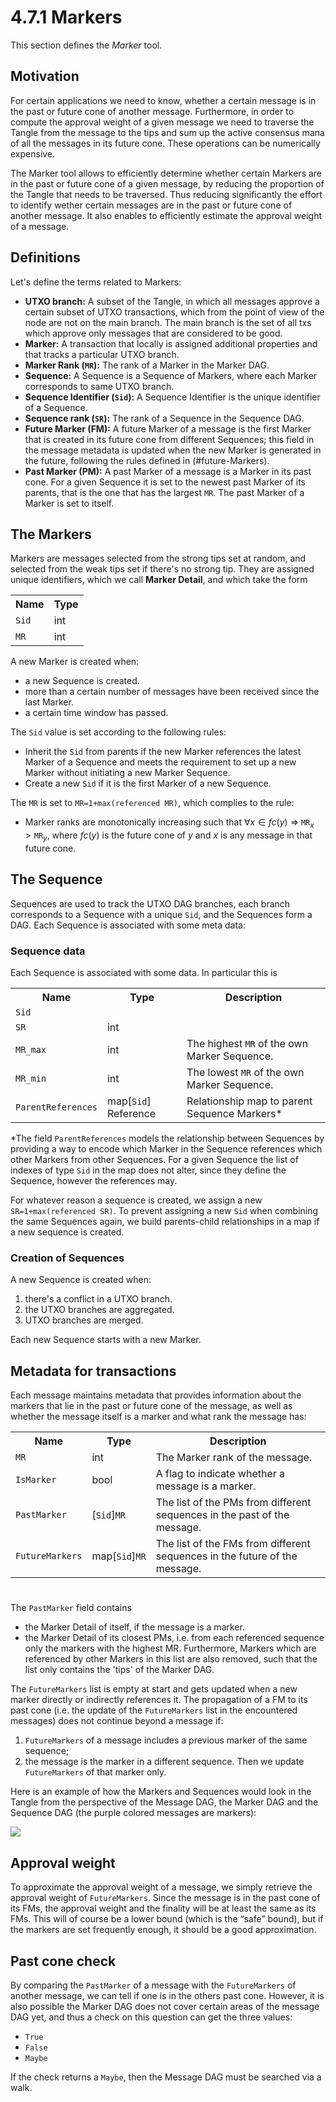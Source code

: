 # 4.7.1 Markers

This section defines the *Marker* tool.

## Motivation

For certain applications we need to know, whether a certain message is in the past or future cone of another message. Furthermore, in order to compute the approval weight of a given message we need to traverse the Tangle from the message to the tips and sum up the active consensus mana of all the messages in its future cone. These operations can be numerically expensive.

The Marker tool allows to efficiently determine whether certain Markers are in the past or future cone of a given message, by reducing the proportion of the Tangle that needs to be traversed. Thus reducing significantly the effort to identify wether certain messages are in the past or future cone of another message. It also enables to efficiently estimate the approval weight of a message.

## Definitions

Let's define the terms related to Markers:
* **UTXO branch:** A subset of the Tangle, in which all messages approve a certain subset of UTXO transactions, which from the point of view of the node are not on the main branch. The main branch is the set of all txs which approve only messages that are considered to be good.
* **Marker:** A transaction that locally is assigned additional properties and that tracks a particular UTXO branch.
* **Marker Rank (`MR`):** The rank of a Marker in the Marker DAG.
* **Sequence:** A Sequence is a Sequence of Markers, where each Marker corresponds to same UTXO branch.
* **Sequence Identifier (`Sid`):** A Sequence Identifier is the unique identifier of a Sequence. 
* **Sequence rank (`SR`):** The rank of a Sequence in the Sequence DAG.
* **Future Marker (FM):** A future Marker of a message is the first Marker that is created in its future cone from different Sequences; this field in the message metadata is updated when the new Marker is generated in the future, following the rules defined in (#future-Markers).
* **Past Marker (PM):** A past Marker of a message is a Marker in its past cone. For a given Sequence it is set to the newest past Marker of its parents, that is the one that has the largest `MR`. The past Marker of a Marker is set to itself.


## The Markers

Markers are messages selected from the strong tips set at random, and selected from the weak tips set if there's no strong tip. They are assigned unique identifiers, which we call **Marker Detail**, and which take  the form

<table>
    <tr>
        <th>Name</th>
        <th>Type</th>
    </tr>
    <tr>
        <td><code>Sid</code></td>
        <td>int</td>
    </tr>
    <tr>
        <td><code>MR</code></td>
        <td>int</td>
    </tr>
</table>

A new Marker is created when: 
* a new Sequence is created.
* more than a certain number of messages have been received since the last Marker.
* a certain time window has passed.

The `Sid` value is set according to the following rules:
* Inherit the `Sid` from parents if the new Marker references the latest Marker of a Sequence and meets the requirement to set up a new Marker without initiating a new Marker Sequence.
* Create a new `Sid` if it is the first Marker of a new Sequence.

The `MR` is set to `MR=1+max(referenced MR)`, which complies to the rule:
+ Marker ranks are monotonically increasing such that $\forall x \in fc(y)$ => $\texttt{MR}_x > \texttt{MR}_y$, where $fc(y)$ is the future cone of $y$ and $x$ is any message in that future cone.


## The Sequence
Sequences are used to track the UTXO DAG branches, each branch corresponds to a Sequence with a unique `Sid`, and the Sequences form a DAG. Each Sequence is associated with some meta data:

### Sequence data

Each Sequence is associated with some data. In particular this is

<table>
    <tr>
        <th>Name</th>
        <th>Type</th>
        <th>Description</th>
    </tr>
    <tr>
        <td><code>Sid</code> </td>
        <td></td>
        <td></td>
    </tr>
    <tr>
        <td><code>SR</code></td>
        <td>int</td>
        <td></td>
    </tr>
    <tr>
        <td><code>MR_max</code></td>
        <td>int</td>
        <td>The highest <code>MR</code> of the own Marker Sequence.</td>
    </tr>
    <tr>
        <td><code>MR_min</code></td>
        <td>int</td>
        <td>The lowest <code>MR</code> of the own Marker Sequence.</td>
    </tr>
    <tr>
        <td><code>ParentReferences</code></td>
        <td>map[<code>Sid</code>] Reference</td>
        <td>Relationship map to parent Sequence Markers*</td>
    </tr>
</table>


*The field `ParentReferences` models the relationship between Sequences by providing a way to encode which Marker in the Sequence references which other Markers from other Sequences. For a given Sequence the list of indexes of type `Sid` in the map does not alter, since they define the Sequence, however the references may.

For whatever reason a sequence is created, we assign a new `SR=1+max(referenced SR)`. To prevent assigning a new `Sid` when combining the same Sequences again, we build parents-child relationships in a map if a new sequence is created. 


### Creation of Sequences
A new Sequence is created when:
1. there's a conflict in a UTXO branch.
2. the UTXO branches are aggregated.
3. UTXO branches are merged.

Each new Sequence starts with a new Marker. 



## Metadata for transactions

Each message maintains metadata that provides information about the markers that lie in the past or future cone of the message, as well as whether the message itself is a marker and what rank the message has:

<table>
    <tr>
        <th>Name</th>
        <th>Type</th>
        <th>Description</th>
    </tr>
    <tr>
        <td><code>MR</code></td>
        <td>int</td>
        <td>The Marker rank of the message.</td>
    </tr>
    <tr>
        <td><code>IsMarker</code></td>
        <td>bool</td>
        <td>A flag to indicate whether a message is a marker.</td>
    </tr>
    <tr>
        <td><code>PastMarker</code></td>
        <td>[<code>Sid</code>]<code>MR</code></td>
        <td>The list of the PMs from different sequences in the past of the message.</td>
    </tr>
    <tr>
        <td><code>FutureMarkers</code></td>
        <td>map[<code>Sid</code>]<code>MR</code></td>
        <td>The list of the FMs from different sequences in the future of the message.</td>     
    </tr>
</table>


# 

The `PastMarker` field contains 
* the Marker Detail of itself, if the message is a marker.
* the Marker Detail of its closest PMs, i.e. from each referenced sequence only the markers with the highest MR. Furthermore, Markers which are referenced by other Markers in this list are also removed, such that the list only contains the 'tips' of the Marker DAG.

The `FutureMarkers` list is empty at start and gets updated when a new marker directly or indirectly references it. 
The propagation of a FM to its past cone (i.e. the update of the `FutureMarkers` list in the encountered messages) does not continue beyond a message if:
1. `FutureMarkers` of a message includes a previous marker of the same sequence;
2. the message is the marker in a different sequence. Then we update `FutureMarkers` of that marker only.

Here is an example of how the Markers and Sequences would look in the Tangle from the perspective of the Message DAG, the Marker DAG and the Sequence DAG
(the purple colored messages are markers):

![](https://i.imgur.com/GENej3O.png)

## Approval weight

To approximate the approval weight of a message, we simply retrieve the approval weight of `FutureMarkers`. Since the message is in the past cone of its FMs, the approval weight and the finality will be at least the same as its FMs. This will of course be a lower bound (which is the “safe” bound), but if the markers are set frequently enough, it should be a good approximation.

## Past cone check

By comparing the `PastMarker` of a message with the `FutureMarkers` of another message, we can tell if one is in the others past cone. However, it is also possible the Marker DAG does not cover certain areas of the message DAG yet, and thus a check on this question can get the three values:

* `True` 
* `False` 
* `Maybe`

If the check returns a `Maybe`, then the Message DAG must be searched via a walk.
